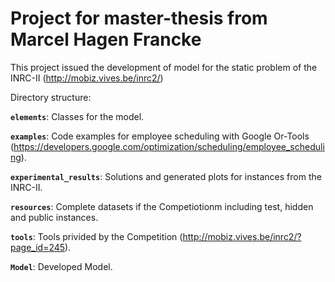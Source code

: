 # Project for master-thesis from Marcel Hagen Francke

This project issued the development of model for the static problem of the INRC-II (http://mobiz.vives.be/inrc2/)

Directory structure:

<code><b>elements</b></code>: Classes for the model.

<code><b>examples</b></code>: Code examples for employee scheduling with Google Or-Tools (https://developers.google.com/optimization/scheduling/employee_scheduling).

<code><b>experimental_results</b></code>: Solutions and generated plots for instances from the INRC-II.

<code><b>resources</b></code>: Complete datasets if the Competiotionm including test, hidden and public instances.

<code><b>tools</b></code>: Tools privided by the Competition (http://mobiz.vives.be/inrc2/?page_id=245).


<code><b>Model</b></code>: Developed Model.


